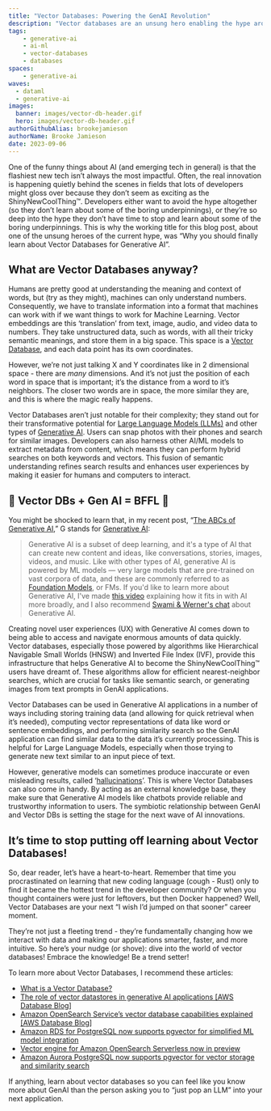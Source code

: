 ```yaml
---
title: "Vector Databases: Powering the GenAI Revolution"
description: "Vector databases are an unsung hero enabling the hype around generative AI. Learn how vector databases provide the infrastructure for UX like semantic search, accurately customizing LLMs, and why mastering Vector DBs can make you a GenAI trendsetter."
tags:
    - generative-ai
    - ai-ml
    - vector-databases
    - databases
spaces:
    - generative-ai
waves:
  - dataml
  - generative-ai
images:
  banner: images/vector-db-header.gif
  hero: images/vector-db-header.gif
authorGithubAlias: brookejamieson
authorName: Brooke Jamieson
date: 2023-09-06
---
```

One of the funny things about AI (and emerging tech in general) is that the flashiest new tech isn’t always the most impactful. Often, the real innovation is happening quietly behind the scenes in fields that lots of developers might gloss over because they don’t seem as exciting as the ShinyNewCoolThing™. Developers either want to avoid the hype altogether (so they don’t learn about some of the boring underpinnings), or they’re so deep into the hype they don’t have time to stop and learn about some of the boring underpinnings. This is why the working title for this blog post, about one of the unsung heroes of the current hype, was “Why you should finally learn about Vector Databases for Generative AI”. 

## What are Vector Databases anyway?

Humans are pretty good at understanding the meaning and context of words, but (try as they might), machines can only understand numbers. Consequently, we have to translate information into a format that machines can work with if we want things to work for Machine Learning. Vector embeddings are this ‘translation’ from text, image, audio, and video data to numbers. They take unstructured data, such as words, with all their tricky semantic meanings, and store them in a big space. This space is a [Vector Database](/posts/the-abcs-of-generative-ai#v-is-for-vector-databases), and each data point has its own coordinates.

However, we’re not just talking X and Y coordinates like in 2 dimensional space - there are *many* dimensions. And it’s not just the position of each word in space that is important; it’s the distance from a word to it’s neighbors. The closer two words are in space, the more similar they are, and this is where the magic really happens. 

Vector Databases aren’t just notable for their complexity; they stand out for their transformative potential for [Large Language Models (LLMs)](/posts/the-abcs-of-generative-ai#l-is-for-large-language-models) and other types of [Generative AI](/posts/the-abcs-of-generative-ai#g-is-for-generative-ai). Users can snap photos with their phones and search for similar images. Developers can also harness other AI/ML models to extract metadata from content, which means they can perform hybrid searches on both keywords and vectors. This fusion of semantic understanding refines search results and enhances user experiences by making it easier for humans and computers to interact. 

## 💖 Vector DBs + Gen AI = BFFL 💖

You might be shocked to learn that, in my recent post, “[The ABCs of Generative AI](/posts/the-abcs-of-generative-ai),” G stands for [Generative AI](/posts/the-abcs-of-generative-ai#g-is-for-generative-ai):

>Generative AI is a subset of deep learning, and it's a type of AI that can create new content and ideas, like conversations, stories, images, videos, and music. Like with other types of AI, generative AI is powered by ML models — very large models that are pre-trained on vast corpora of data, and these are commonly referred to as [Foundation Models](/posts/the-abcs-of-generative-ai#f-is-for-foundation-models), or FMs. If you'd like to learn more about Generative AI, I've made [this video](https://www.linkedin.com/feed/update/urn:li:activity:7092570822602575872/) explaining how it fits in with AI more broadly, and I also recommend [Swami & Werner's chat](https://www.youtube.com/watch?v=dBzCGcwYCJo) about Generative AI.


Creating novel user experiences (UX) with Generative AI comes down to being able to access and navigate enormous amounts of data quickly. Vector databases, especially those powered by algorithms like Hierarchical Navigable Small Worlds (HNSW) and Inverted File Index (IVF), provide this infrastructure that helps Generative AI to become the ShinyNewCoolThing™ users have dreamt of. These algorithms allow for efficient nearest-neighbor searches, which are crucial for tasks like semantic search, or generating images from text prompts in GenAI applications. 

Vector Databases can be used in Generative AI applications in a number of ways including storing training data (and allowing for quick retrieval when it’s needed), computing vector representations of data like word or sentence embeddings, and performing similarity search so the GenAI application can find similar data to the data it’s currently processing. This is helpful for Large Language Models, especially when those trying to generate new text similar to an input piece of text. 

However, generative models can sometimes produce inaccurate or even misleading results, called ‘[hallucinations](/posts/the-abcs-of-generative-ai#h-is-for-hallucination)’. This is where Vector Databases can also come in handy. By acting as an external knowledge base, they make sure that Generative AI models like chatbots provide reliable and trustworthy information to users. The symbiotic relationship between GenAI and Vector DBs is setting the stage for the next wave of AI innovations. 

## It’s time to stop putting off learning about Vector Databases!

So, dear reader, let’s have a heart-to-heart. Remember that time you procrastinated on learning that new coding language (cough - Rust) only to find it became the hottest trend in the developer community? Or when you thought containers were just for leftovers, but then Docker happened? Well, Vector Databases are your next “I wish I’d jumped on that sooner” career moment. 

They’re not just a fleeting trend - they’re fundamentally changing how we interact with data and making our applications smarter, faster, and more intuitive. So here’s your nudge (or shove): dive into the world of vector databases! Embrace the knowledge! Be a trend setter! 

To learn more about Vector Databases, I recommend these articles:

* [What is a Vector Database?](https://aws.amazon.com/what-is/vector-databases/)
* [The role of vector datastores in generative AI applications [AWS Database Blog]](https://aws.amazon.com/blogs/database/the-role-of-vector-datastores-in-generative-ai-applications/)
* [Amazon OpenSearch Service’s vector database capabilities explained [AWS Database Blog]](https://aws.amazon.com/blogs/big-data/amazon-opensearch-services-vector-database-capabilities-explained/)
* [Amazon RDS for PostgreSQL now supports pgvector for simplified ML model integration](https://aws.amazon.com/about-aws/whats-new/2023/05/amazon-rds-postgresql-pgvector-ml-model-integration/)
* [Vector engine for Amazon OpenSearch Serverless now in preview](https://aws.amazon.com/about-aws/whats-new/2023/07/vector-engine-amazon-opensearch-serverless-preview/)
* [Amazon Aurora PostgreSQL now supports pgvector for vector storage and similarity search](https://aws.amazon.com/about-aws/whats-new/2023/07/amazon-aurora-postgresql-pgvector-vector-storage-similarity-search/)

If anything, learn about vector databases so you can feel like you know more about GenAI than the person asking you to “just pop an LLM” into your next application. 
